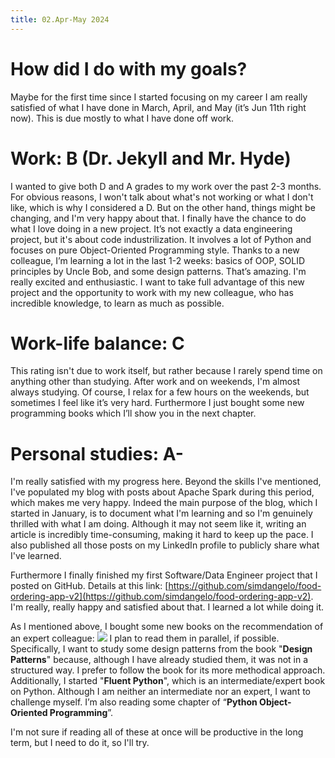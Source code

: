 ```yaml
---
title: 02.Apr-May 2024
---
```

# How did I do with my goals?
Maybe for the first time since I started focusing on my career I am really satisfied of what I have done in March, April, and May (it’s Jun 11th right now). This is due mostly to what I have done off work.

# Work: B (Dr. Jekyll and Mr. Hyde)

I wanted to give both D and A grades to my work over the past 2-3 months. For obvious reasons, I won't talk about what's not working or what I don't like, which is why I considered a D. But on the other hand, things might be changing, and I'm very happy about that. I finally have the chance to do what I love doing in a new project. It’s not exactly a data engineering project, but it's about code industrilization. It involves a lot of Python and focuses on pure Object-Oriented Programming style. Thanks to a new colleague, I’m learning a lot in the last 1-2 weeks: basics of OOP, SOLID principles by Uncle Bob, and some design patterns. That’s amazing. I'm really excited and enthusiastic. I want to take full advantage of this new project and the opportunity to work with my new colleague, who has incredible knowledge, to learn as much as possible.

# Work-life balance: C

This rating isn't due to work itself, but rather because I rarely spend time on anything other than studying. After work and on weekends, I'm almost always studying. Of course, I relax for a few hours on the weekends, but sometimes I feel like it’s very hard. Furthermore I just bought some new programming books which I’ll show you in the next chapter.

# Personal studies: A-

I'm really satisfied with my progress here. Beyond the skills I've mentioned, I've populated my blog with posts about Apache Spark during this period, which makes me very happy. Indeed the main purpose of the blog, which I started in January, is to document what I'm learning and so I'm genuinely thrilled with what I am doing. Although it may not seem like it, writing an article is incredibly time-consuming, making it hard to keep up the pace. I also published all those posts on my LinkedIn profile to publicly share what I've learned.

Furthermore I finally finished my first Software/Data Engineer project that I posted on GitHub. Details at this link: [https://github.com/simdangelo/food-ordering-app-v2](https://github.com/simdangelo/food-ordering-app-v2). I'm really, really happy and satisfied about that. I learned a lot while doing it.

As I mentioned above, I bought some new books on the recommendation of an expert colleague:
![](Periodical%20Retrospective/attachments/PXL_20240611_172409520%201.jpg)
I plan to read them in parallel, if possible. Specifically, I want to study some design patterns from the book "**Design Patterns**" because, although I have already studied them, it was not in a structured way. I prefer to follow the book for its more methodical approach. Additionally, I started "**Fluent Python**", which is an intermediate/expert book on Python. Although I am neither an intermediate nor an expert, I want to challenge myself. I’m also reading some chapter of “**Python Object-Oriented Programming**”.

I'm not sure if reading all of these at once will be productive in the long term, but I need to do it, so I'll try.